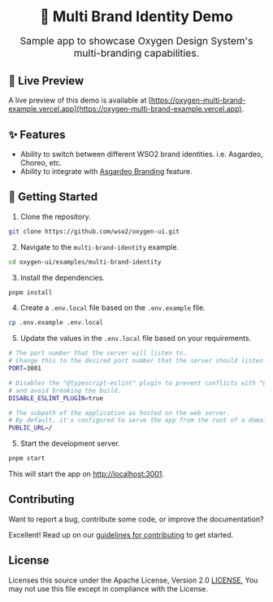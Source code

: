 <p align="center" style="color: #343a40">
  <h1 align="center">💅 Multi Brand Identity Demo</h1>
</p>
<p align="center" style="font-size: 1.2rem;">Sample app to showcase Oxygen Design System's multi-branding capabilities.</p>

## 👀 Live Preview

A live preview of this demo is available at [https://oxygen-multi-brand-example.vercel.app](https://oxygen-multi-brand-example.vercel.app).

## ✨ Features
    
  * Ability to switch between different WSO2 brand identities. i.e. Asgardeo, Choreo, etc.
  * Ability to integrate with [Asgardeo Branding](https://wso2.com/asgardeo/docs/guides/branding/configure-ui-branding/) feature.

## 🚀 Getting Started

1. Clone the repository.

```bash
git clone https://github.com/wso2/oxygen-ui.git
```

2. Navigate to the `multi-brand-identity` example.

```bash
cd oxygen-ui/examples/multi-brand-identity
```

3. Install the dependencies.

```bash
pnpm install
```

4. Create a `.env.local` file based on the `.env.example` file.

```bash
cp .env.example .env.local
```

5. Update the values in the `.env.local` file based on your requirements.

```bash
# The port number that the server will listen to.
# Change this to the desired port number that the server should listen to.
PORT=3001

# Disables the "@typescript-eslint" plugin to prevent conflicts with "@wso2/eslint-plugin"
# and avoid breaking the build.
DISABLE_ESLINT_PLUGIN=true

# The subpath of the application as hosted on the web server.
# By default, it's configured to serve the app from the root of a domain.
PUBLIC_URL=/
```

5. Start the development server.

```bash
pnpm start
```

This will start the app on [http://localhost:3001](http://localhost:3001).

## Contributing

Want to report a bug, contribute some code, or improve the documentation?

Excellent! Read up on our [guidelines for contributing](../../CONTRIBUTING.md) to get started.

## License

Licenses this source under the Apache License, Version 2.0 [LICENSE](../../LICENSE), You may not use this file except in compliance with the License.
